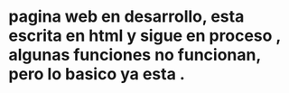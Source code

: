# pagina web en desarrollo,  esta escrita en html y sigue en proceso , algunas funciones no funcionan, pero lo basico ya esta .
